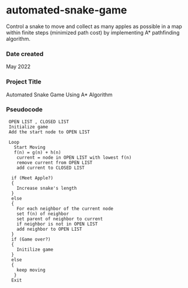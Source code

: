 # automated-snake-game
Control a snake to move and collect as many apples as possible in a map within finite steps (minimized path cost) by implementing A* pathfinding algorithm.

### Date created
May 2022

### Project Title
Automated Snake Game Using A* Algorithm

### Pseudocode
```
 OPEN LIST , CLOSED LIST
 Initialize game
 Add the start node to OPEN LIST 

 Loop
   Start Moving
   f(n) = g(n) + h(n)
    current = node in OPEN LIST with lowest f(n)
    remove current from OPEN LIST
    add current to CLOSED LIST
    
  if (Meet Apple?)
  {
    Increase snake's length 
  } 
  else 
  {
    For each neighbor of the current node
    set f(n) of neighbor
    set parent of neighbor to current
    if neighbor is not in OPEN LIST
    add neighbor to OPEN LIST
  }
  if (Game over?) 
  {
    Initilize game 
  } 
  else 
  {
    keep moving
   }
  Exit
```
